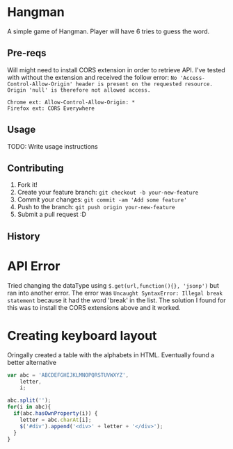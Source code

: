 
# Hangman
A simple game of Hangman. Player will have 6 tries to guess the word.

## Pre-reqs
Will might need to install CORS extension in order to retrieve API. I've tested with without the extension and received the follow error: `No 'Access-Control-Allow-Origin' header is present on the requested resource. Origin 'null' is therefore not allowed access.`

  
    Chrome ext: Allow-Control-Allow-Origin: *
    Firefox ext: CORS Everywhere

## Usage
TODO: Write usage instructions

## Contributing
1. Fork it!
2. Create your feature branch: `git checkout -b your-new-feature`
3. Commit your changes: `git commit -am 'Add some feature'`
4. Push to the branch: `git push origin your-new-feature`
5. Submit a pull request :D

## History
   # API Error #
Tried changing the dataType using `$.get(url,function(){}, 'jsonp')` but ran into another error. The error was `Uncaught SyntaxError: Illegal break statement` because it had the word 'break' in the list. The solution I found for this was to install the CORS extensions above and it worked.

   #  Creating keyboard layout #
Oringally created a table with the alphabets in HTML.
Eventually found a better alternative
``` js
var abc = 'ABCDEFGHIJKLMNOPQRSTUVWXYZ',
    letter,
    i;

abc.split('');
for(i in abc){
  if(abc.hasOwnProperty(i)) {
    letter = abc.charAt[i];
    $('#div').append('<div>' + letter + '</div>');
  }
}
```

